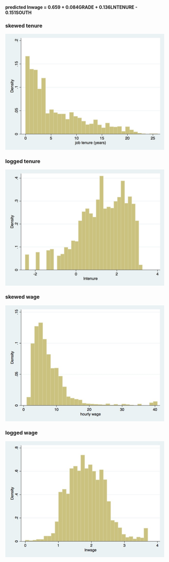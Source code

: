 #### predicted lnwage = 0.659 + 0.084GRADE + 0.136LNTENURE - 0.151SOUTH

### skewed tenure
![alt tag](tenure.jpg)

### logged tenure
![alt tag](lntenure.jpg)

### skewed wage
![alt tag](wage.jpg)

### logged wage
![alt tag](lnwage.jpg)
